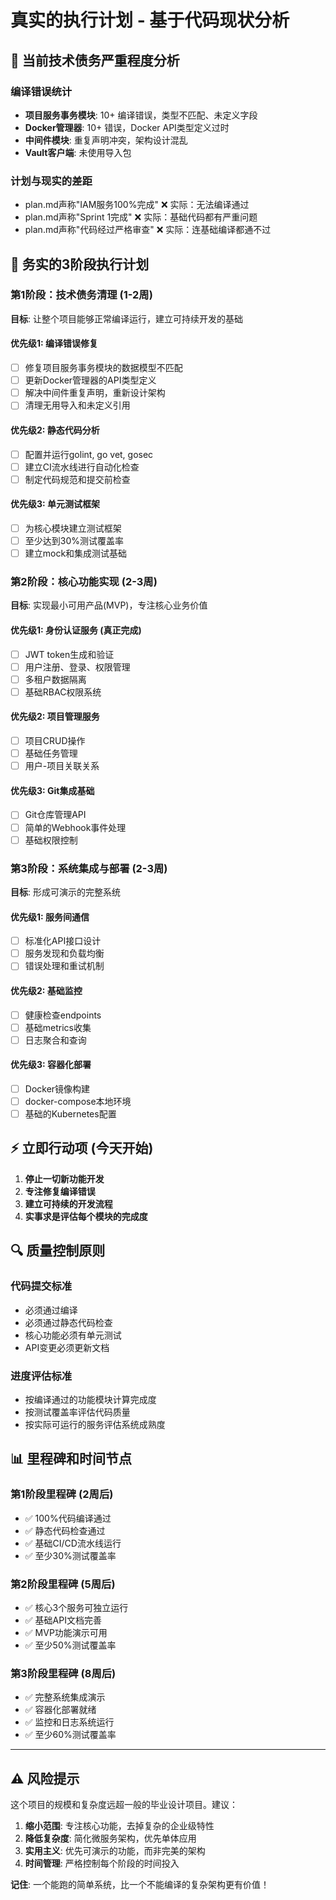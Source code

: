 # 真实的执行计划 - 基于代码现状分析

## 🚨 当前技术债务严重程度分析

### 编译错误统计
- **项目服务事务模块**: 10+ 编译错误，类型不匹配、未定义字段
- **Docker管理器**: 10+ 错误，Docker API类型定义过时
- **中间件模块**: 重复声明冲突，架构设计混乱
- **Vault客户端**: 未使用导入包

### 计划与现实的差距
- plan.md声称"IAM服务100%完成" ❌ 实际：无法编译通过
- plan.md声称"Sprint 1完成" ❌ 实际：基础代码都有严重问题
- plan.md声称"代码经过严格审查" ❌ 实际：连基础编译都通不过

## 🎯 务实的3阶段执行计划

### 第1阶段：技术债务清理 (1-2周)
**目标**: 让整个项目能够正常编译运行，建立可持续开发的基础

#### 优先级1: 编译错误修复
- [ ] 修复项目服务事务模块的数据模型不匹配
- [ ] 更新Docker管理器的API类型定义
- [ ] 解决中间件重复声明，重新设计架构
- [ ] 清理无用导入和未定义引用

#### 优先级2: 静态代码分析
- [ ] 配置并运行golint, go vet, gosec
- [ ] 建立CI流水线进行自动化检查
- [ ] 制定代码规范和提交前检查

#### 优先级3: 单元测试框架
- [ ] 为核心模块建立测试框架
- [ ] 至少达到30%测试覆盖率
- [ ] 建立mock和集成测试基础

### 第2阶段：核心功能实现 (2-3周)  
**目标**: 实现最小可用产品(MVP)，专注核心业务价值

#### 优先级1: 身份认证服务 (真正完成)
- [ ] JWT token生成和验证
- [ ] 用户注册、登录、权限管理
- [ ] 多租户数据隔离
- [ ] 基础RBAC权限系统

#### 优先级2: 项目管理服务
- [ ] 项目CRUD操作
- [ ] 基础任务管理
- [ ] 用户-项目关联关系

#### 优先级3: Git集成基础
- [ ] Git仓库管理API
- [ ] 简单的Webhook事件处理
- [ ] 基础权限控制

### 第3阶段：系统集成与部署 (2-3周)
**目标**: 形成可演示的完整系统

#### 优先级1: 服务间通信
- [ ] 标准化API接口设计
- [ ] 服务发现和负载均衡
- [ ] 错误处理和重试机制

#### 优先级2: 基础监控
- [ ] 健康检查endpoints
- [ ] 基础metrics收集
- [ ] 日志聚合和查询

#### 优先级3: 容器化部署
- [ ] Docker镜像构建
- [ ] docker-compose本地环境
- [ ] 基础的Kubernetes配置

## ⚡ 立即行动项 (今天开始)

1. **停止一切新功能开发**
2. **专注修复编译错误** 
3. **建立可持续的开发流程**
4. **实事求是评估每个模块的完成度**

## 🔍 质量控制原则

### 代码提交标准
- 必须通过编译
- 必须通过静态代码检查
- 核心功能必须有单元测试
- API变更必须更新文档

### 进度评估标准
- 按编译通过的功能模块计算完成度
- 按测试覆盖率评估代码质量
- 按实际可运行的服务评估系统成熟度

## 📊 里程碑和时间节点

### 第1阶段里程碑 (2周后)
- ✅ 100%代码编译通过
- ✅ 静态代码检查通过
- ✅ 基础CI/CD流水线运行
- ✅ 至少30%测试覆盖率

### 第2阶段里程碑 (5周后)  
- ✅ 核心3个服务可独立运行
- ✅ 基础API文档完善
- ✅ MVP功能演示可用
- ✅ 至少50%测试覆盖率

### 第3阶段里程碑 (8周后)
- ✅ 完整系统集成演示
- ✅ 容器化部署就绪
- ✅ 监控和日志系统运行
- ✅ 至少60%测试覆盖率

---

## ⚠️ 风险提示

这个项目的规模和复杂度远超一般的毕业设计项目。建议：

1. **缩小范围**: 专注核心功能，去掉复杂的企业级特性
2. **降低复杂度**: 简化微服务架构，优先单体应用
3. **实用主义**: 优先可演示的功能，而非完美的架构
4. **时间管理**: 严格控制每个阶段的时间投入

**记住**: 一个能跑的简单系统，比一个不能编译的复杂架构更有价值！